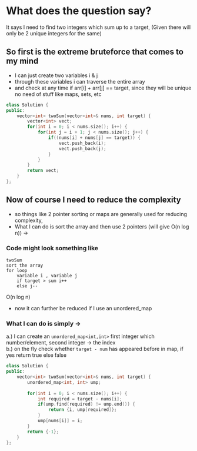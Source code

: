 # What does the question say?
It says I need to find two integers which sum up to a target, (Given there will only be 2 unique integers for the same)

## So first is the extreme bruteforce that comes to my mind

- I can just create two variables i & j
- through these variables i can traverse the entire array
- and check at any time if arr[i] + arr[j] == target, since they will be unique no need of stuff like maps, sets, etc

```cpp
class Solution {
public:
    vector<int> twoSum(vector<int>& nums, int target) {
        vector<int> vect;
        for(int i = 0; i < nums.size(); i++) {
            for(int j = i + 1; j < nums.size(); j++) {
                if((nums[i] + nums[j] == target)) {
                    vect.push_back(i);
                    vect.push_back(j);
                }
            }
        }
        return vect;
    }
};
```

## Now of course I need to reduce the complexity

- so things like 2 pointer sorting or maps are generally used for reducing complexity,
- What I can do is sort the array and then use 2 pointers (will give O(n log n)) ->

### Code might look something like

```
twoSum
sort the array
for loop
    variable i , variable j
    if target > sum i++
    else j--
```

O(n log n)

- now it can further be reduced if I use an unordered_map

### What I can do is simply ->

a.) I can create an `unordered_map<int,int>` first integer which number/element, second integer -> the index  
b.) on the fly check whether `target - num` has appeared before in map, if yes return true else false

```cpp
class Solution {
public:
    vector<int> twoSum(vector<int>& nums, int target) {
        unordered_map<int, int> ump;
        
        for(int i = 0; i < nums.size(); i++) {
            int required = target - nums[i];
            if(ump.find(required) != ump.end()) {
                return {i, ump[required]};
            }
            ump[nums[i]] = i;
        }
        return {-1};
    }
};
```

